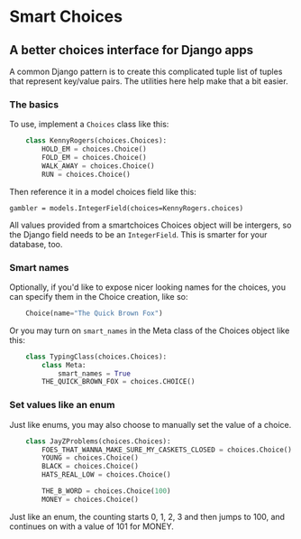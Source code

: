 #  Smart Choices

## A better choices interface for Django apps


A common Django pattern is to create this complicated tuple list of tuples that
represent key/value pairs. The utilities here help make that a bit easier.


### The basics

To use, implement a `Choices` class like this:

```python
    class KennyRogers(choices.Choices):
        HOLD_EM = choices.Choice()
        FOLD_EM = choices.Choice()
        WALK_AWAY = choices.Choice()
        RUN = choices.Choice()
```

Then reference it in a model choices field like this:

    gambler = models.IntegerField(choices=KennyRogers.choices)

All values provided from a smartchoices Choices object will be intergers, so
the Django field needs to be an `IntegerField`. This is smarter for your database, too.

### Smart names

Optionally, if you'd like to expose nicer looking names for the choices, you can specify
them in the Choice creation, like so:

```python
    Choice(name="The Quick Brown Fox")
```

Or you may turn on `smart_names` in the Meta class of the Choices object like this:

```python
    class TypingClass(choices.Choices):
        class Meta:
            smart_names = True
        THE_QUICK_BROWN_FOX = choices.CHOICE()
```

### Set values like an enum

Just like enums, you may also choose to manually set the value of a choice.

```python
    class JayZProblems(choices.Choices):
        FOES_THAT_WANNA_MAKE_SURE_MY_CASKETS_CLOSED = choices.Choice()
        YOUNG = choices.Choice()
        BLACK = choices.Choice()
        HATS_REAL_LOW = choices.Choice()

        THE_B_WORD = choices.Choice(100)
        MONEY = choices.Choice()
```

Just like an enum, the counting starts 0, 1, 2, 3 and then jumps to 100, and continues on
with a value of 101 for MONEY.


